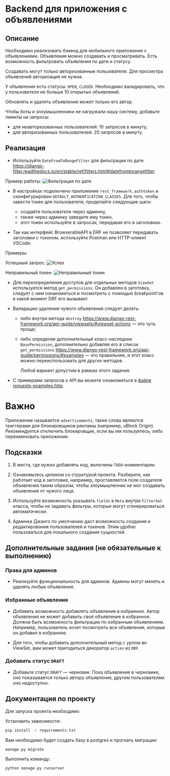 # Backend для приложения с объявлениями

## Описание

Необходимо реализовать бэкенд для мобильного приложения с объявлениями. Объявления можно создавать и просматривать. Есть возможность фильтровать объявления по дате и статусу.

Создавать могут только авторизованные пользователи. Для просмотра объявлений авторизация не нужна.

У объявления есть статусы: `OPEN`, `CLOSED`. Необходимо валидировать, что у пользователя не больше 10 открытых объявлений.

Обновлять и удалять объявление может только его автор.

Чтобы боты и злоумышленники не нагружали нашу систему, добавьте лимиты на запросы:

- для неавторизованных пользователей: 10 запросов в минуту;
- для авторизованных пользователей: 20 запросов в минуту.

## Реализация

- Используйте `DateFromToRangeFilter` для фильтрации по дате https://django-filter.readthedocs.io/en/stable/ref/filters.html#datefromtorangefilter.

Пример работы:
![Фильтрация по дате](./screenshots/date_filter.png)

- В настройках подключено приложение `rest_framework.authtoken` и сконфигурирован `DEFAULT_AUTHENTICATION_CLASSES`. Для того, чтобы завести токен для пользователя, проделайте следующие шаги:

  - создайте пользователя через админку,
  - также через админку заведите ему токен,
  - этот токен используйте в запросах, передавая его в заголовках.

- Так как интерфейс BrowserableAPI в DRF не позволяет передавать заголовки с токеном, используйте Postman или HTTP-клиент VSCode.

Примеры:

Успешный запрос:
![Успех](./screenshots/success.png)

Неправильный токен:
![Неправильный токен](./screenshots/bad_token.png)

- Для переопределения доступов для отдельных методов `ViewSet` используется метод `get_permissions`. Он добавлен в заготовку, следует с ним ознакомиться и посмотреть с помощью breakpoint'ов в какой момент DRF его вызывает.

- Валидацию удаления чужого объявления следует делать:

  - либо внутри метода `destroy` https://www.django-rest-framework.org/api-guide/viewsets/#viewset-actions — это чуть проще;
  - либо определяя дополнительный класс-наследник `BasePermission`, дополнительно добавляя его в список `get_permissions` https://www.django-rest-framework.org/api-guide/permissions/#examples — это правильнее, и этот класс можно переиспользовать для других методов.

    Любой вариант допустим в рамках этого задания.

- С примерами запросов к API вы можете ознакомиться в [файле requests-examples.http](./requests-examples.http).

# Важно

Приложение называется `advertisements`, такие слова являются триггерами для блокировщиков рекламы (например, uBlock Origin). Рекомендуется отключить блокировщик, если вы им пользуетесь, либо переименовать приложение.

## Подсказки

1. В места, где нужно добавлять код, включены `TODO`-комментарии.

2. Ознакомьтесь целиком со структурой проекта. Разберите, как работает код в заготовке, например, проставляется поле создателя объявления таким образом, чтобы злоумышленник не мог создавать объявления от чужого лица.

3. Используйте возможность указывать `fields` в `Meta` внутри `FilterSet` класса, чтобы не задавать фильтры, которые могут сгенерироваться автоматически.

4. Админка Джанго по умолчанию даст возможность создания и редактирования пользователей и токенов. Этим удобно пользоваться для локального создания сущностей.

## Дополнительные задания (не обязательные к выполнению)

### Права для админов

- Реализуйте функциональность для админов. Админы могут менять и удалять любые объявления.

### Избранные объявления

- Добавить возможность добавлять объявления в избранное. Автор объявления не может добавить своё объявление в избранное. Должна быть возможность фильтрации по избранным объявлениям. Например, пользователь хочет посмотреть все объявления, которые он добавил в избранное.

- Для того, чтобы добавить дополнительный метод с урлом во ViewSet, вам может пригодиться декоратор `action` из `DRF`.

### Добавить статус `DRAFT`

- Добавьте статус `DRAFT` — черновик. Пока объявление в черновике, оно показывается только автору объявления, другим пользователям оно недоступно.

## Документация по проекту

Для запуска проекта необходимо

Установить зависимости:

```bash
pip install -r requirements.txt
```

Вам необходимо будет создать базу в postgres и прогнать миграции:

```base
manage.py migrate
```

Выполнить команду:

```bash
python manage.py runserver
```

